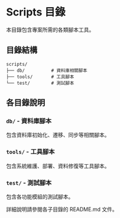 # Scripts 目錄

本目錄包含專案所需的各類腳本工具。

## 目錄結構

```
scripts/
├── db/          # 資料庫相關腳本
├── tools/       # 工具腳本
└── test/        # 測試腳本
```

## 各目錄說明

### `db/` - 資料庫腳本
包含資料庫初始化、遷移、同步等相關腳本。

### `tools/` - 工具腳本
包含系統維護、部署、資料修復等工具腳本。

### `test/` - 測試腳本
包含各功能模組的測試腳本。

詳細說明請參閱各子目錄的 README.md 文件。
